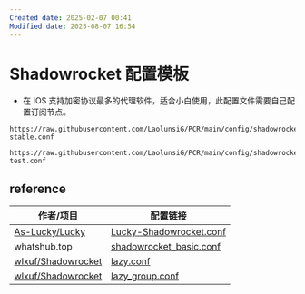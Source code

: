 ```yaml
---
Created date: 2025-02-07 00:41
Modified date: 2025-08-07 16:54
---
```

# Shadowrocket 配置模板

- 在 IOS 支持加密协议最多的代理软件，适合小白使用，此配置文件需要自己配置订阅节点。

```
https://raw.githubusercontent.com/LaolunsiG/PCR/main/config/shadowrocket/Shadowrocket-stable.conf
```

```
https://raw.githubusercontent.com/LaolunsiG/PCR/main/config/shadowrocket/shadowrocket-test.conf
```

## reference

| 作者/项目                                                       | 配置链接                                                                                                                |
| ----------------------------------------------------------- | ------------------------------------------------------------------------------------------------------------------- |
| [As-Lucky/Lucky](https://github.com/As-Lucky/Lucky)         | [Lucky-Shadowrocket.conf](https://raw.githubusercontent.com/As-Lucky/Lucky/main/Lucky-Shadowrocket.conf) |
| whatshub.top                                                | [shadowrocket_basic.conf](https://whatshub.top/shadowrocket_basic.conf)                                      |
| [wlxuf/Shadowrocket](https://github.com/wlxuf/Shadowrocket) | [lazy.conf](https://raw.githubusercontent.com/wlxuf/Shadowrocket/main/lazy.conf)                         |
| [wlxuf/Shadowrocket](https://github.com/wlxuf/Shadowrocket) | [lazy_group.conf](https://raw.githubusercontent.com/wlxuf/Shadowrocket/main/lazy_group.conf)             |
